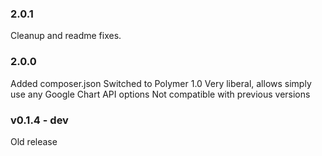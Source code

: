 ### 2.0.1

Cleanup and readme fixes.

### 2.0.0

Added composer.json
Switched to Polymer 1.0
Very liberal, allows simply use any Google Chart API options
Not compatible with previous versions

### v0.1.4 - dev

Old release